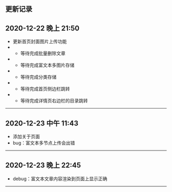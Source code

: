 ## 更新记录


2020-12-22 晚上 21:50
--------------------

* 更新首页封面图片上传功能
* + 等待完成批量删除文章
* + 等待完成富文本多图片存储
* + 等待完成分类存储
* + 等待完成首页侧边栏跳转
* + 等待完成详情页右边栏的目录跳转
--------------------
2020-12-23 中午 11:43
--------------------

* 添加关于页面
* bug：富文本多节点上传会出错
--------------------
2020-12-23 晚上 22:45
--------------------
* debug：富文本文章内容渲染到页面上显示正确
--------------------